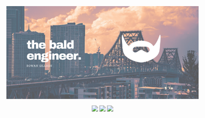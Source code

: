 <p align="center">
  <img src="assets/the-bald-engineer.png">
</p>

<div align="center">

[![](https://forthebadge.com/images/badges/works-on-my-machine.svg)](https://forthebadge.com) [![](https://forthebadge.com/images/badges/0-percent-optimized.svg)](https://forthebadge.com) [![](https://forthebadge.com/images/badges/contains-technical-debt.svg)](https://forthebadge.com)

</div>

<!--
**arrrgi/arrrgi** is a ✨ _special_ ✨ repository because its `README.md` (this file) appears on your GitHub profile.

Here are some ideas to get you started:

- 🔭 I’m currently working on ...
- 🌱 I’m currently learning ...
- 👯 I’m looking to collaborate on ...
- 🤔 I’m looking for help with ...
- 💬 Ask me about ...
- 📫 How to reach me: ...
- 😄 Pronouns: ...
- ⚡ Fun fact: ...
-->
